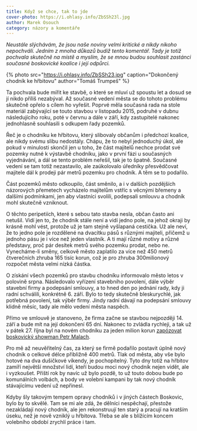 ```yaml
---
title: Když se chce, tak to jde
cover-photo: https://i.ohlasy.info/ZbSSh23l.jpg
author: Marek Osouch
category: názory a komentáře
---
```


*Neustále slýchávám, že jsou naše noviny velmi kritické a nikdy nikoho nepochválí. Jedním z mnoha důkazů budiž tento komentář. Tady je totiž pochvala skutečně na místě a myslím, že se mnou budou souhlasit zastánci současné boskovické koalice i její odpůrci.*

{% photo src="https://i.ohlasy.info/ZbSSh23.jpg" caption="Dokončený chodník ke hřbitovu" author="Tomáš Trumpeš" %}

Ta pochvala bude mířit ke stavbě, o které se mluví už spoustu let a dosud se jí nikdo příliš nezabýval. Až současné vedení města se do tohoto problému skutečně opřelo s cílem ho vyřešit. Poprvé měla současná rada na stole materiál zabývající se touto stavbou v listopadu 2015, podruhé v dubnu následujícího roku, poté v červnu a dále v září, kdy zastupitelé nakonec jednohlasně souhlasili s odkupem řady pozemků.

Řeč je o chodníku ke hřbitovu, který slibovaly občanům i předchozí koalice, ale nikdy svému slibu nedostály. Chápu, že to nebyl jednoduchý úkol, ale pokud v minulosti skončil jen u toho, že část majitelů nechce prodat své pozemky nutné k výstavbě chodníku, jako v první fázi u současných vyjednávání, a dál se tento problém neřešil, tak je to špatně. Současné vedení se tam totiž nezastavilo, ale zaúkolovalo úředníky přesvědčovat majitele dál k prodeji pár metrů pozemku pro chodník. A těm se to podařilo.

Část pozemků město odkoupilo, část směnilo, a i v dalších pozdějších názorových přemetech vycházelo majitelům vstříc s věcnými břemeny a dalšími podmínkami, jen aby vlastníci svolili, podepsali smlouvu a chodník mohl skutečně vzniknout.

O těchto peripetiích, které s sebou tato stavba nesla, občan často ani netušil. Vidí jen to, že chodník stále není a vidí jedno pole, na jehož okraji by krásně mohl vést, protože už je tam stejně vyšlapaná cestička. Už ale neví, že to jedno pole je rozdělené na dvacítku pásů s různými majiteli, přičemž u jednoho pásu je i více než jeden vlastník. A ti mají různé motivy a různé představy, proč pár desítek metrů svého pozemku prodat, nebo ne. Vynecháme-li směny, celkově město zaplatilo za více než 450 metrů čtverečních zhruba 165 tisíc korun, což je pro zhruba 300milionový rozpočet města velmi nízká částka.

O získání všech pozemků pro stavbu chodníku informovalo město letos v polovině srpna. Následovalo vyřízení stavebního povolení, dále výběr stavební firmy a podepsání smlouvy, a to hned den po jednání rady, kdy ji radní schválili, konkrétně 6. září. Bylo to tedy skutečně bleskurychlé, jak potřebná povolení, tak výběr firmy. Jindy radní dávají na podepsání smlouvy klidně měsíc, tady ale mělo vedení města naspěch.

Přímo ve smlouvě je stanoveno, že firma začne se stavbou nejpozději 14. září a bude mít na její dokončení 65 dní. Nakonec to zvládla rychleji, a tak už v pátek 27. října byl na novém chodníku za jeden milion korun [zapózovat boskovický showman Petr Malach](https://scontent-frx5-1.xx.fbcdn.net/v/t31.0-8/22829262_1490163967732895_6649176816798019982_o.jpg?oh=f84f4dc595a4c3b2508e411d50b3f992&oe=5AAD1163).

Pro mě až neuvěřitelný čas, za který se firmě podařilo postavit úplně nový chodník o celkové délce přibližně 400 metrů. Tlak od města, aby vše bylo hotové na dva dušičkové víkendy, je pochopitelný. Tyto dny totiž na hřbitov zamíří největší množství lidí, kteří budou moci nový chodník nejen vidět, ale i vyzkoušet. Příští rok by navíc už bylo pozdě, to už touto dobou bude po komunálních volbách, a body ve volební kampani by tak nový chodník stávajícímu vedení už nepřinesl.

Kdyby šly takovým tempem opravy chodníků i v jiných částech Boskovic, bylo by to skvělé. Tam se mi ale zdá, že dělníci nespěchají, přestože nezakládají nový chodník, ale jen rekonstruují ten starý a pracují na kratším úseku, než je nově vzniklý u hřbitova. Třeba se ale s blížícím koncem volebního období zrychlí práce i tam.
